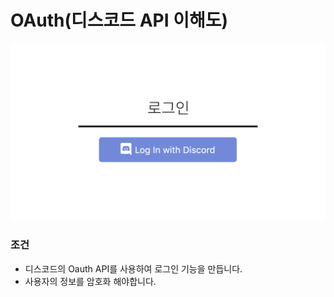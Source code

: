 # OAuth(디스코드 API 이해도)

![image](https://github.com/team-int/interview_task/raw/backend/img/oauth.png)

### 조건

*   디스코드의 Oauth API를 사용하여 로그인 기능을 만듭니다.
*   사용자의 정보를 암호화 해야합니다.

